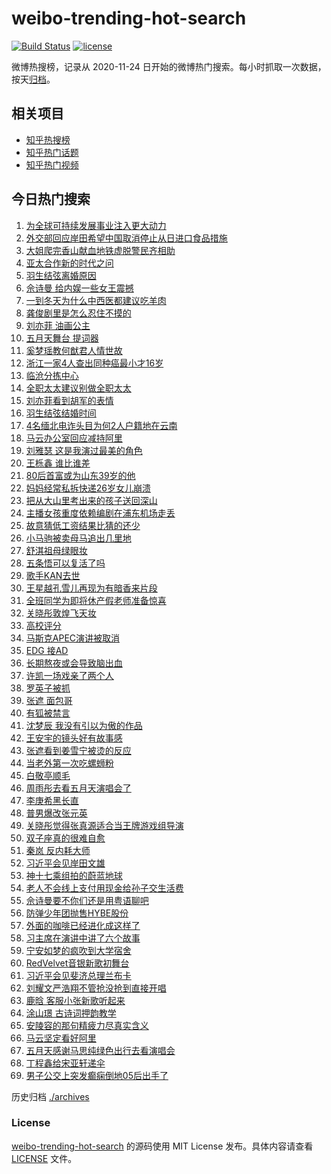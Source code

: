 # weibo-trending-hot-search

[![Build Status](https://github.com/justjavac/weibo-trending-hot-search/workflows/ci/badge.svg?branch=master)](https://github.com/justjavac/weibo-trending-hot-search/actions)
[![license](https://img.shields.io/github/license/justjavac/weibo-trending-hot-search)](https://github.com/justjavac/weibo-trending-hot-search/blob/master/LICENSE)

微博热搜榜，记录从 2020-11-24 日开始的微博热门搜索。每小时抓取一次数据，按天[归档](./archives)。

## 相关项目

- [知乎热搜榜](https://github.com/justjavac/zhihu-trending-top-search)
- [知乎热门话题](https://github.com/justjavac/zhihu-trending-hot-questions)
- [知乎热门视频](https://github.com/justjavac/zhihu-trending-hot-video)

## 今日热门搜索

<!-- BEGIN -->
<!-- 最后更新时间 Sat Nov 18 2023 06:12:54 GMT+0800 (China Standard Time) -->

1. [为全球可持续发展事业注入更大动力](https://s.weibo.com//weibo?q=%23%E4%B8%BA%E5%85%A8%E7%90%83%E5%8F%AF%E6%8C%81%E7%BB%AD%E5%8F%91%E5%B1%95%E4%BA%8B%E4%B8%9A%E6%B3%A8%E5%85%A5%E6%9B%B4%E5%A4%A7%E5%8A%A8%E5%8A%9B%23&Refer=new_time)
1. [外交部回应岸田希望中国取消停止从日进口食品措施](https://s.weibo.com//weibo?q=%23%E5%A4%96%E4%BA%A4%E9%83%A8%E5%9B%9E%E5%BA%94%E5%B2%B8%E7%94%B0%E5%B8%8C%E6%9C%9B%E4%B8%AD%E5%9B%BD%E5%8F%96%E6%B6%88%E5%81%9C%E6%AD%A2%E4%BB%8E%E6%97%A5%E8%BF%9B%E5%8F%A3%E9%A3%9F%E5%93%81%E6%8E%AA%E6%96%BD%23&t=31&band_rank=1&Refer=top)
1. [大姐爬完香山献血地铁虚脱警民齐相助](https://s.weibo.com//weibo?q=%23%E5%A4%A7%E5%A7%90%E7%88%AC%E5%AE%8C%E9%A6%99%E5%B1%B1%E7%8C%AE%E8%A1%80%E5%9C%B0%E9%93%81%E8%99%9A%E8%84%B1%E8%AD%A6%E6%B0%91%E9%BD%90%E7%9B%B8%E5%8A%A9%23&t=31&band_rank=49&Refer=top)
1. [亚太合作新的时代之问](https://s.weibo.com//weibo?q=%23%E4%BA%9A%E5%A4%AA%E5%90%88%E4%BD%9C%E6%96%B0%E7%9A%84%E6%97%B6%E4%BB%A3%E4%B9%8B%E9%97%AE%23&t=31&band_rank=3&Refer=top)
1. [羽生结弦离婚原因](https://s.weibo.com//weibo?q=%E7%BE%BD%E7%94%9F%E7%BB%93%E5%BC%A6%E7%A6%BB%E5%A9%9A%E5%8E%9F%E5%9B%A0&t=31&band_rank=4&Refer=top)
1. [佘诗曼 给内娱一些女王震撼](https://s.weibo.com//weibo?q=%E4%BD%98%E8%AF%97%E6%9B%BC%20%E7%BB%99%E5%86%85%E5%A8%B1%E4%B8%80%E4%BA%9B%E5%A5%B3%E7%8E%8B%E9%9C%87%E6%92%BC&t=31&band_rank=5&Refer=top)
1. [一到冬天为什么中西医都建议吃羊肉](https://s.weibo.com//weibo?q=%23%E4%B8%80%E5%88%B0%E5%86%AC%E5%A4%A9%E4%B8%BA%E4%BB%80%E4%B9%88%E4%B8%AD%E8%A5%BF%E5%8C%BB%E9%83%BD%E5%BB%BA%E8%AE%AE%E5%90%83%E7%BE%8A%E8%82%89%23&t=31&band_rank=45&Refer=top)
1. [龚俊剧里是怎么忍住不摸的](https://s.weibo.com//weibo?q=%23%E9%BE%9A%E4%BF%8A%E5%89%A7%E9%87%8C%E6%98%AF%E6%80%8E%E4%B9%88%E5%BF%8D%E4%BD%8F%E4%B8%8D%E6%91%B8%E7%9A%84%23&t=31&band_rank=37&Refer=top)
1. [刘亦菲 油画公主](https://s.weibo.com//weibo?q=%E5%88%98%E4%BA%A6%E8%8F%B2%20%E6%B2%B9%E7%94%BB%E5%85%AC%E4%B8%BB&t=31&band_rank=6&Refer=top)
1. [五月天舞台 提词器](https://s.weibo.com//weibo?q=%E4%BA%94%E6%9C%88%E5%A4%A9%E8%88%9E%E5%8F%B0%20%E6%8F%90%E8%AF%8D%E5%99%A8&t=31&band_rank=26&Refer=top)
1. [奚梦瑶教何猷君人情世故](https://s.weibo.com//weibo?q=%E5%A5%9A%E6%A2%A6%E7%91%B6%E6%95%99%E4%BD%95%E7%8C%B7%E5%90%9B%E4%BA%BA%E6%83%85%E4%B8%96%E6%95%85&t=31&band_rank=5&Refer=top)
1. [浙江一家4人查出同种癌最小才16岁](https://s.weibo.com//weibo?q=%23%E6%B5%99%E6%B1%9F%E4%B8%80%E5%AE%B64%E4%BA%BA%E6%9F%A5%E5%87%BA%E5%90%8C%E7%A7%8D%E7%99%8C%E6%9C%80%E5%B0%8F%E6%89%8D16%E5%B2%81%23&t=31&band_rank=12&Refer=top)
1. [临沧分拣中心](https://s.weibo.com//weibo?q=%23%E4%B8%B4%E6%B2%A7%E5%88%86%E6%8B%A3%E4%B8%AD%E5%BF%83%23&t=31&band_rank=12&Refer=top)
1. [全职太太建议别做全职太太](https://s.weibo.com//weibo?q=%E5%85%A8%E8%81%8C%E5%A4%AA%E5%A4%AA%E5%BB%BA%E8%AE%AE%E5%88%AB%E5%81%9A%E5%85%A8%E8%81%8C%E5%A4%AA%E5%A4%AA&t=31&band_rank=15&Refer=top)
1. [刘亦菲看到胡军的表情](https://s.weibo.com//weibo?q=%23%E5%88%98%E4%BA%A6%E8%8F%B2%E7%9C%8B%E5%88%B0%E8%83%A1%E5%86%9B%E7%9A%84%E8%A1%A8%E6%83%85%23&t=31&band_rank=16&Refer=top)
1. [羽生结弦结婚时间](https://s.weibo.com//weibo?q=%E7%BE%BD%E7%94%9F%E7%BB%93%E5%BC%A6%E7%BB%93%E5%A9%9A%E6%97%B6%E9%97%B4&t=31&band_rank=11&Refer=top)
1. [4名缅北电诈头目为何2人户籍地在云南](https://s.weibo.com//weibo?q=%234%E5%90%8D%E7%BC%85%E5%8C%97%E7%94%B5%E8%AF%88%E5%A4%B4%E7%9B%AE%E4%B8%BA%E4%BD%952%E4%BA%BA%E6%88%B7%E7%B1%8D%E5%9C%B0%E5%9C%A8%E4%BA%91%E5%8D%97%23&t=31&band_rank=18&Refer=top)
1. [马云办公室回应减持阿里](https://s.weibo.com//weibo?q=%23%E9%A9%AC%E4%BA%91%E5%8A%9E%E5%85%AC%E5%AE%A4%E5%9B%9E%E5%BA%94%E5%87%8F%E6%8C%81%E9%98%BF%E9%87%8C%23&t=31&band_rank=13&Refer=top)
1. [刘雅瑟 这是我演过最美的角色](https://s.weibo.com//weibo?q=%E5%88%98%E9%9B%85%E7%91%9F%20%E8%BF%99%E6%98%AF%E6%88%91%E6%BC%94%E8%BF%87%E6%9C%80%E7%BE%8E%E7%9A%84%E8%A7%92%E8%89%B2&t=31&band_rank=20&Refer=top)
1. [王栎鑫 谁比谁差](https://s.weibo.com//weibo?q=%E7%8E%8B%E6%A0%8E%E9%91%AB%20%E8%B0%81%E6%AF%94%E8%B0%81%E5%B7%AE&t=31&band_rank=19&Refer=top)
1. [80后首富或为山东39岁的他](https://s.weibo.com//weibo?q=%2380%E5%90%8E%E9%A6%96%E5%AF%8C%E6%88%96%E4%B8%BA%E5%B1%B1%E4%B8%9C39%E5%B2%81%E7%9A%84%E4%BB%96%23&t=31&band_rank=20&Refer=top)
1. [妈妈经常私拆快递26岁女儿崩溃](https://s.weibo.com//weibo?q=%23%E5%A6%88%E5%A6%88%E7%BB%8F%E5%B8%B8%E7%A7%81%E6%8B%86%E5%BF%AB%E9%80%9226%E5%B2%81%E5%A5%B3%E5%84%BF%E5%B4%A9%E6%BA%83%23&t=31&band_rank=21&Refer=top)
1. [把从大山里考出来的孩子送回深山](https://s.weibo.com//weibo?q=%E6%8A%8A%E4%BB%8E%E5%A4%A7%E5%B1%B1%E9%87%8C%E8%80%83%E5%87%BA%E6%9D%A5%E7%9A%84%E5%AD%A9%E5%AD%90%E9%80%81%E5%9B%9E%E6%B7%B1%E5%B1%B1&t=31&band_rank=24&Refer=top)
1. [主播女孩重度依赖编剧在浦东机场走丢](https://s.weibo.com//weibo?q=%E4%B8%BB%E6%92%AD%E5%A5%B3%E5%AD%A9%E9%87%8D%E5%BA%A6%E4%BE%9D%E8%B5%96%E7%BC%96%E5%89%A7%E5%9C%A8%E6%B5%A6%E4%B8%9C%E6%9C%BA%E5%9C%BA%E8%B5%B0%E4%B8%A2&t=31&band_rank=17&Refer=top)
1. [故意猜低工资结果比猜的还少](https://s.weibo.com//weibo?q=%E6%95%85%E6%84%8F%E7%8C%9C%E4%BD%8E%E5%B7%A5%E8%B5%84%E7%BB%93%E6%9E%9C%E6%AF%94%E7%8C%9C%E7%9A%84%E8%BF%98%E5%B0%91&t=31&band_rank=25&Refer=top)
1. [小马驹被卖母马追出几里地](https://s.weibo.com//weibo?q=%23%E5%B0%8F%E9%A9%AC%E9%A9%B9%E8%A2%AB%E5%8D%96%E6%AF%8D%E9%A9%AC%E8%BF%BD%E5%87%BA%E5%87%A0%E9%87%8C%E5%9C%B0%23&t=31&band_rank=37&Refer=top)
1. [舒淇祖母绿眼妆](https://s.weibo.com//weibo?q=%23%E8%88%92%E6%B7%87%E7%A5%96%E6%AF%8D%E7%BB%BF%E7%9C%BC%E5%A6%86%23&t=31&band_rank=23&Refer=top)
1. [五条悟可以复活了吗](https://s.weibo.com//weibo?q=%E4%BA%94%E6%9D%A1%E6%82%9F%E5%8F%AF%E4%BB%A5%E5%A4%8D%E6%B4%BB%E4%BA%86%E5%90%97&t=31&band_rank=14&Refer=top)
1. [歌手KAN去世](https://s.weibo.com//weibo?q=%23%E6%AD%8C%E6%89%8BKAN%E5%8E%BB%E4%B8%96%23&t=31&band_rank=43&Refer=top)
1. [王星越孔雪儿再现为有暗香来片段](https://s.weibo.com//weibo?q=%E7%8E%8B%E6%98%9F%E8%B6%8A%E5%AD%94%E9%9B%AA%E5%84%BF%E5%86%8D%E7%8E%B0%E4%B8%BA%E6%9C%89%E6%9A%97%E9%A6%99%E6%9D%A5%E7%89%87%E6%AE%B5&t=31&band_rank=8&Refer=top)
1. [全班同学为即将休产假老师准备惊喜](https://s.weibo.com//weibo?q=%23%E5%85%A8%E7%8F%AD%E5%90%8C%E5%AD%A6%E4%B8%BA%E5%8D%B3%E5%B0%86%E4%BC%91%E4%BA%A7%E5%81%87%E8%80%81%E5%B8%88%E5%87%86%E5%A4%87%E6%83%8A%E5%96%9C%23&t=31&band_rank=30&Refer=top)
1. [关晓彤敦煌飞天妆](https://s.weibo.com//weibo?q=%23%E5%85%B3%E6%99%93%E5%BD%A4%E6%95%A6%E7%85%8C%E9%A3%9E%E5%A4%A9%E5%A6%86%23&t=31&band_rank=40&Refer=top)
1. [高校评分](https://s.weibo.com//weibo?q=%E9%AB%98%E6%A0%A1%E8%AF%84%E5%88%86&t=31&band_rank=16&Refer=top)
1. [马斯克APEC演讲被取消](https://s.weibo.com//weibo?q=%23%E9%A9%AC%E6%96%AF%E5%85%8BAPEC%E6%BC%94%E8%AE%B2%E8%A2%AB%E5%8F%96%E6%B6%88%23&t=31&band_rank=29&Refer=top)
1. [EDG 接AD](https://s.weibo.com//weibo?q=EDG%20%E6%8E%A5AD&t=31&band_rank=31&Refer=top)
1. [长期熬夜或会导致脑出血](https://s.weibo.com//weibo?q=%23%E9%95%BF%E6%9C%9F%E7%86%AC%E5%A4%9C%E6%88%96%E4%BC%9A%E5%AF%BC%E8%87%B4%E8%84%91%E5%87%BA%E8%A1%80%23&t=31&band_rank=44&Refer=top)
1. [许凯一场戏亲了两个人](https://s.weibo.com//weibo?q=%23%E8%AE%B8%E5%87%AF%E4%B8%80%E5%9C%BA%E6%88%8F%E4%BA%B2%E4%BA%86%E4%B8%A4%E4%B8%AA%E4%BA%BA%23&t=31&band_rank=32&Refer=top)
1. [罗英子被抓](https://s.weibo.com//weibo?q=%23%E7%BD%97%E8%8B%B1%E5%AD%90%E8%A2%AB%E6%8A%93%23&t=31&band_rank=7&Refer=top)
1. [张遮 面包哥](https://s.weibo.com//weibo?q=%E5%BC%A0%E9%81%AE%20%E9%9D%A2%E5%8C%85%E5%93%A5&t=31&band_rank=22&Refer=top)
1. [有狐被禁言](https://s.weibo.com//weibo?q=%E6%9C%89%E7%8B%90%E8%A2%AB%E7%A6%81%E8%A8%80&t=31&band_rank=28&Refer=top)
1. [沈梦辰 我没有引以为傲的作品](https://s.weibo.com//weibo?q=%E6%B2%88%E6%A2%A6%E8%BE%B0%20%E6%88%91%E6%B2%A1%E6%9C%89%E5%BC%95%E4%BB%A5%E4%B8%BA%E5%82%B2%E7%9A%84%E4%BD%9C%E5%93%81&t=31&band_rank=33&Refer=top)
1. [王安宇的镜头好有故事感](https://s.weibo.com//weibo?q=%23%E7%8E%8B%E5%AE%89%E5%AE%87%E7%9A%84%E9%95%9C%E5%A4%B4%E5%A5%BD%E6%9C%89%E6%95%85%E4%BA%8B%E6%84%9F%23&t=31&band_rank=19&Refer=top)
1. [张遮看到姜雪宁被烫的反应](https://s.weibo.com//weibo?q=%23%E5%BC%A0%E9%81%AE%E7%9C%8B%E5%88%B0%E5%A7%9C%E9%9B%AA%E5%AE%81%E8%A2%AB%E7%83%AB%E7%9A%84%E5%8F%8D%E5%BA%94%23&t=31&band_rank=41&Refer=top)
1. [当老外第一次吃螺蛳粉](https://s.weibo.com//weibo?q=%23%E5%BD%93%E8%80%81%E5%A4%96%E7%AC%AC%E4%B8%80%E6%AC%A1%E5%90%83%E8%9E%BA%E8%9B%B3%E7%B2%89%23&t=31&band_rank=10&Refer=top)
1. [白敬亭顺毛](https://s.weibo.com//weibo?q=%23%E7%99%BD%E6%95%AC%E4%BA%AD%E9%A1%BA%E6%AF%9B%23&t=31&band_rank=19&Refer=top)
1. [周雨彤去看五月天演唱会了](https://s.weibo.com//weibo?q=%23%E5%91%A8%E9%9B%A8%E5%BD%A4%E5%8E%BB%E7%9C%8B%E4%BA%94%E6%9C%88%E5%A4%A9%E6%BC%94%E5%94%B1%E4%BC%9A%E4%BA%86%23&t=31&band_rank=17&Refer=top)
1. [李庚希黑长直](https://s.weibo.com//weibo?q=%23%E6%9D%8E%E5%BA%9A%E5%B8%8C%E9%BB%91%E9%95%BF%E7%9B%B4%23&t=31&band_rank=32&Refer=top)
1. [普男爆改张元英](https://s.weibo.com//weibo?q=%23%E6%99%AE%E7%94%B7%E7%88%86%E6%94%B9%E5%BC%A0%E5%85%83%E8%8B%B1%23&t=31&band_rank=39&Refer=top)
1. [关晓彤觉得张真源适合当王牌游戏组导演](https://s.weibo.com//weibo?q=%23%E5%85%B3%E6%99%93%E5%BD%A4%E8%A7%89%E5%BE%97%E5%BC%A0%E7%9C%9F%E6%BA%90%E9%80%82%E5%90%88%E5%BD%93%E7%8E%8B%E7%89%8C%E6%B8%B8%E6%88%8F%E7%BB%84%E5%AF%BC%E6%BC%94%23&t=31&band_rank=27&Refer=top)
1. [双子座真的很难自愈](https://s.weibo.com//weibo?q=%E5%8F%8C%E5%AD%90%E5%BA%A7%E7%9C%9F%E7%9A%84%E5%BE%88%E9%9A%BE%E8%87%AA%E6%84%88&t=31&band_rank=47&Refer=top)
1. [秦岚 反内耗大师](https://s.weibo.com//weibo?q=%E7%A7%A6%E5%B2%9A%20%E5%8F%8D%E5%86%85%E8%80%97%E5%A4%A7%E5%B8%88&t=31&band_rank=35&Refer=top)
1. [习近平会见岸田文雄](https://s.weibo.com//weibo?q=%23%E4%B9%A0%E8%BF%91%E5%B9%B3%E4%BC%9A%E8%A7%81%E5%B2%B8%E7%94%B0%E6%96%87%E9%9B%84%23&Refer=new_time)
1. [神十七乘组拍的蔚蓝地球](https://s.weibo.com//weibo?q=%23%E7%A5%9E%E5%8D%81%E4%B8%83%E4%B9%98%E7%BB%84%E6%8B%8D%E7%9A%84%E8%94%9A%E8%93%9D%E5%9C%B0%E7%90%83%23&t=31&band_rank=3&Refer=top)
1. [老人不会线上支付用现金给孙子交生活费](https://s.weibo.com//weibo?q=%23%E8%80%81%E4%BA%BA%E4%B8%8D%E4%BC%9A%E7%BA%BF%E4%B8%8A%E6%94%AF%E4%BB%98%E7%94%A8%E7%8E%B0%E9%87%91%E7%BB%99%E5%AD%99%E5%AD%90%E4%BA%A4%E7%94%9F%E6%B4%BB%E8%B4%B9%23&t=31&band_rank=2&Refer=top)
1. [佘诗曼要不你们还是用粤语聊吧](https://s.weibo.com//weibo?q=%23%E4%BD%98%E8%AF%97%E6%9B%BC%E8%A6%81%E4%B8%8D%E4%BD%A0%E4%BB%AC%E8%BF%98%E6%98%AF%E7%94%A8%E7%B2%A4%E8%AF%AD%E8%81%8A%E5%90%A7%23&t=31&band_rank=36&Refer=top)
1. [防弹少年团抛售HYBE股份](https://s.weibo.com//weibo?q=%23%E9%98%B2%E5%BC%B9%E5%B0%91%E5%B9%B4%E5%9B%A2%E6%8A%9B%E5%94%AEHYBE%E8%82%A1%E4%BB%BD%23&t=31&band_rank=46&Refer=top)
1. [外面的咖啡已经进化成这样了](https://s.weibo.com//weibo?q=%23%E5%A4%96%E9%9D%A2%E7%9A%84%E5%92%96%E5%95%A1%E5%B7%B2%E7%BB%8F%E8%BF%9B%E5%8C%96%E6%88%90%E8%BF%99%E6%A0%B7%E4%BA%86%23&t=31&band_rank=47&Refer=top)
1. [习主席在演讲中讲了六个故事](https://s.weibo.com//weibo?q=%23%E4%B9%A0%E4%B8%BB%E5%B8%AD%E5%9C%A8%E6%BC%94%E8%AE%B2%E4%B8%AD%E8%AE%B2%E4%BA%86%E5%85%AD%E4%B8%AA%E6%95%85%E4%BA%8B%23&Refer=new_time)
1. [宁安如梦的疯吹到大学宿舍](https://s.weibo.com//weibo?q=%23%E5%AE%81%E5%AE%89%E5%A6%82%E6%A2%A6%E7%9A%84%E7%96%AF%E5%90%B9%E5%88%B0%E5%A4%A7%E5%AD%A6%E5%AE%BF%E8%88%8D%23&t=31&band_rank=50&Refer=top)
1. [RedVelvet音银新歌初舞台](https://s.weibo.com//weibo?q=%23RedVelvet%E9%9F%B3%E9%93%B6%E6%96%B0%E6%AD%8C%E5%88%9D%E8%88%9E%E5%8F%B0%23&t=31&band_rank=38&Refer=top)
1. [习近平会见斐济总理兰布卡](https://s.weibo.com//weibo?q=%23%E4%B9%A0%E8%BF%91%E5%B9%B3%E4%BC%9A%E8%A7%81%E6%96%90%E6%B5%8E%E6%80%BB%E7%90%86%E5%85%B0%E5%B8%83%E5%8D%A1%23&Refer=new_time)
1. [刘耀文严浩翔不管抢没抢到直接开唱](https://s.weibo.com//weibo?q=%23%E5%88%98%E8%80%80%E6%96%87%E4%B8%A5%E6%B5%A9%E7%BF%94%E4%B8%8D%E7%AE%A1%E6%8A%A2%E6%B2%A1%E6%8A%A2%E5%88%B0%E7%9B%B4%E6%8E%A5%E5%BC%80%E5%94%B1%23&t=31&band_rank=34&Refer=top)
1. [鹿晗 客服小张新歌听起来](https://s.weibo.com//weibo?q=%E9%B9%BF%E6%99%97%20%E5%AE%A2%E6%9C%8D%E5%B0%8F%E5%BC%A0%E6%96%B0%E6%AD%8C%E5%90%AC%E8%B5%B7%E6%9D%A5&t=31&band_rank=48&Refer=top)
1. [涂山璟 古诗词押韵教学](https://s.weibo.com//weibo?q=%E6%B6%82%E5%B1%B1%E7%92%9F%20%E5%8F%A4%E8%AF%97%E8%AF%8D%E6%8A%BC%E9%9F%B5%E6%95%99%E5%AD%A6&t=31&band_rank=41&Refer=top)
1. [安陵容的那句精疲力尽真实含义](https://s.weibo.com//weibo?q=%23%E5%AE%89%E9%99%B5%E5%AE%B9%E7%9A%84%E9%82%A3%E5%8F%A5%E7%B2%BE%E7%96%B2%E5%8A%9B%E5%B0%BD%E7%9C%9F%E5%AE%9E%E5%90%AB%E4%B9%89%23&t=31&band_rank=46&Refer=top)
1. [马云坚定看好阿里](https://s.weibo.com//weibo?q=%23%E9%A9%AC%E4%BA%91%E5%9D%9A%E5%AE%9A%E7%9C%8B%E5%A5%BD%E9%98%BF%E9%87%8C%23&t=31&band_rank=35&Refer=top)
1. [五月天感谢马思纯绿色出行去看演唱会](https://s.weibo.com//weibo?q=%23%E4%BA%94%E6%9C%88%E5%A4%A9%E6%84%9F%E8%B0%A2%E9%A9%AC%E6%80%9D%E7%BA%AF%E7%BB%BF%E8%89%B2%E5%87%BA%E8%A1%8C%E5%8E%BB%E7%9C%8B%E6%BC%94%E5%94%B1%E4%BC%9A%23&t=31&band_rank=9&Refer=top)
1. [丁程鑫给宋亚轩递伞](https://s.weibo.com//weibo?q=%23%E4%B8%81%E7%A8%8B%E9%91%AB%E7%BB%99%E5%AE%8B%E4%BA%9A%E8%BD%A9%E9%80%92%E4%BC%9E%23&t=31&band_rank=42&Refer=top)
1. [男子公交上突发癫痫倒地05后出手了](https://s.weibo.com//weibo?q=%23%E7%94%B7%E5%AD%90%E5%85%AC%E4%BA%A4%E4%B8%8A%E7%AA%81%E5%8F%91%E7%99%AB%E7%97%AB%E5%80%92%E5%9C%B005%E5%90%8E%E5%87%BA%E6%89%8B%E4%BA%86%23&t=31&band_rank=50&Refer=top)

<!-- END -->

历史归档 [./archives](./archives)

### License

[weibo-trending-hot-search](https://github.com/justjavac/weibo-trending-hot-search) 的源码使用 MIT License
发布。具体内容请查看 [LICENSE](./LICENSE) 文件。
